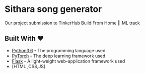 # Sithara song generator
  Our project submission to TinkerHub Build From Home || ML track
  
  
  
  ## Built With ❤️ 

* [Python3.6](https://docs.python.org/3.6/) - The programming language used
* [PyTorch](https://pytorch.org/) - The deep learning framework used
* [Flask](https://pypi.org/project/Flask/) - A light-weight web-application framework used
* [HTML ,CSS,JS]
